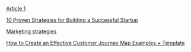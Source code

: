 [Article 1](https://www.canva.com/design/DAFjwxD1eLU/gILGUS7gl6dBYb0utQQduA/edit?utm_content=DAFjwxD1eLU&utm_campaign=designshare&utm_medium=link2&utm_source=sharebutton)

[10 Proven Strategies for Building a Successful Startup](https://docs.google.com/document/d/1nhLXFUBSgnjrQtaveRaaR3HGr546dx8JBVYJutru4q4/edit?usp=sharing)

[Marketing strategies](https://docs.google.com/document/d/1Q7_01_arccXW0Zg2S31V4o_yVjy33MSOvyWn2Ahj7Gk/edit)

[How to Create an Effective Customer Journey Map Examples + Template](https://docs.google.com/document/d/1xuD2dSOJ12UkfKvpEbp-_CDl9tjiP3oJpSYknvpg2eM/edit?usp=sharing)
